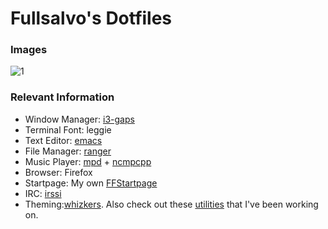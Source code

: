 # Fullsalvo's Dotfiles

### Images
![1](http://i.imgur.com/gHeLD1G.png)

### Relevant Information

* Window Manager: [i3-gaps](https://github.com/Airblader/i3)
* Terminal Font: leggie
* Text Editor: [emacs](https://www.gnu.org/software/emacs/)
* File Manager: [ranger](https://github.com/hut/ranger)
* Music Player: [mpd](http://www.musicpd.org/) + [ncmpcpp](http://ncmpcpp.rybczak.net/)
* Browser: Firefox
* Startpage: My own [FFStartpage](https://github.com/fullsalvo/FFStartpage)
* IRC: [irssi](https://github.com/irssi/irssi)
* Theming:[whizkers](https://github.com/metakirby5/whizkers). Also check out these [utilities](https://github.com/fullsalvo/wz-utils) that I've been working on.
